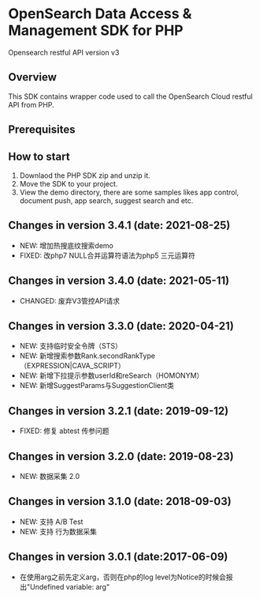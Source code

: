 OpenSearch Data Access & Management SDK for PHP
================================================

Opensearch restful API version v3

Overview
--------
This SDK contains wrapper code used to call the OpenSearch Cloud restful API from PHP.

Prerequisites
-------------

How to start
---------------------------------
1. Downlaod the PHP SDK zip and unzip it.
2. Move the SDK to your project.
3. View the demo directory, there are some samples likes app control, document push, app search, suggest search and etc.

Changes in version 3.4.1 (date: 2021-08-25)
------------------------------------------
* NEW: 增加热搜底纹搜索demo
* FIXED: 改php7 NULL合并运算符语法为php5 三元运算符

Changes in version 3.4.0 (date: 2021-05-11)
------------------------------------------

* CHANGED: 废弃V3管控API请求

Changes in version 3.3.0 (date: 2020-04-21)
------------------------------------------

* NEW: 支持临时安全令牌（STS）
* NEW: 新增搜索参数Rank.secondRankType（EXPRESSION|CAVA_SCRIPT）
* NEW: 新增下拉提示参数userId和reSearch（HOMONYM）
* NEW: 新增SuggestParams与SuggestionClient类

Changes in version 3.2.1 (date: 2019-09-12)
------------------------------------------

* FIXED: 修复 abtest 传参问题

Changes in version 3.2.0 (date: 2019-08-23)
------------------------------------------

* NEW: 数据采集 2.0

Changes in version 3.1.0 (date: 2018-09-03)
------------------------------------------

* NEW: 支持 A/B Test
* NEW: 支持 行为数据采集

Changes in version 3.0.1 (date:2017-06-09)
------------------------------------------
* 在使用arg之前先定义arg，否则在php的log level为Notice的时候会报出"Undefined variable: arg"
